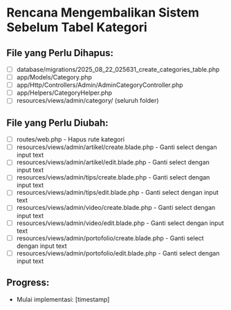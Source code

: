 # Rencana Mengembalikan Sistem Sebelum Tabel Kategori

## File yang Perlu Dihapus:

-   [ ] database/migrations/2025_08_22_025631_create_categories_table.php
-   [ ] app/Models/Category.php
-   [ ] app/Http/Controllers/Admin/AdminCategoryController.php
-   [ ] app/Helpers/CategoryHelper.php
-   [ ] resources/views/admin/category/ (seluruh folder)

## File yang Perlu Diubah:

-   [ ] routes/web.php - Hapus rute kategori
-   [ ] resources/views/admin/artikel/create.blade.php - Ganti select dengan input text
-   [ ] resources/views/admin/artikel/edit.blade.php - Ganti select dengan input text
-   [ ] resources/views/admin/tips/create.blade.php - Ganti select dengan input text
-   [ ] resources/views/admin/tips/edit.blade.php - Ganti select dengan input text
-   [ ] resources/views/admin/video/create.blade.php - Ganti select dengan input text
-   [ ] resources/views/admin/video/edit.blade.php - Ganti select dengan input text
-   [ ] resources/views/admin/portofolio/create.blade.php - Ganti select dengan input text
-   [ ] resources/views/admin/portofolio/edit.blade.php - Ganti select dengan input text

## Progress:

-   Mulai implementasi: [timestamp]
